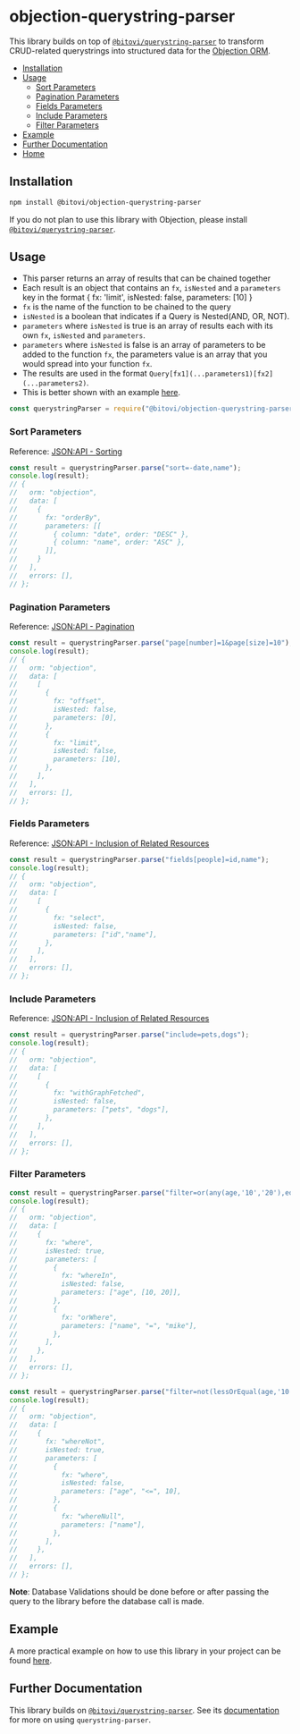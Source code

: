 # objection-querystring-parser

This library builds on top of [`@bitovi/querystring-parser`](https://github.com/bitovi/querystring-parser/tree/main/packages/querystring-parser#readme) to transform CRUD-related querystrings into structured data for the [Objection ORM](https://vincit.github.io/objection.js/).

- [Installation](#installation)
- [Usage](#usage)
  - [Sort Parameters](#sort-parameters)
  - [Pagination Parameters](#pagination-parameters)
  - [Fields Parameters](#fields-parameters)
  - [Include Parameters](#include-parameters)
  - [Filter Parameters](#filter-parameters)
- [Example](#example)
- [Further Documentation](#further-documentation)
- [Home](https://github.com/bitovi/querystring-parser#readme)

## Installation

```sh
npm install @bitovi/objection-querystring-parser
```

If you do not plan to use this library with Objection, please install [`@bitovi/querystring-parser`](https://github.com/bitovi/querystring-parser/tree/main/packages/querystring-parser#readme).

## Usage

- This parser returns an array of results that can be chained together
- Each result is an object that contains an `fx`, `isNested` and a `parameters` key in the format { fx: 'limit', isNested: false, parameters: [10] }
- `fx` is the name of the function to be chained to the query
- `isNested` is a boolean that indicates if a Query is Nested(AND, OR, NOT).
- `parameters` where `isNested` is true is an array of results each with its own `fx`, `isNested` and `parameters`.
- `parameters` where `isNested` is false is an array of parameters to be added to the function `fx`, the parameters value is an array that you would spread into your function `fx`.
- The results are used in the format `Query[fx1](...parameters1)[fx2](...parameters2)`.
- This is better shown with an example [here](https://github.com/bitovi/querystring-parser/tree/main/examples).

```js
const querystringParser = require("@bitovi/objection-querystring-parser");
```

### Sort Parameters

Reference: [JSON:API - Sorting](https://jsonapi.org/format/#fetching-sorting)

```js
const result = querystringParser.parse("sort=-date,name");
console.log(result);
// {
//   orm: "objection",
//   data: [
//     {
//       fx: "orderBy",
//       parameters: [[
//         { column: "date", order: "DESC" },
//         { column: "name", order: "ASC" },
//       ]],
//     }
//   ],
//   errors: [],
// };
```

### Pagination Parameters

Reference: [JSON:API - Pagination](https://jsonapi.org/format/#fetching-pagination)

```js
const result = querystringParser.parse("page[number]=1&page[size]=10");
console.log(result);
// {
//   orm: "objection",
//   data: [
//     [
//       {
//         fx: "offset",
//         isNested: false,
//         parameters: [0],
//       },
//       {
//         fx: "limit",
//         isNested: false,
//         parameters: [10],
//       },
//     ],
//   ],
//   errors: [],
// };
```

### Fields Parameters

Reference: [JSON:API - Inclusion of Related Resources](https://jsonapi.org/format/#fetching-sparse-fieldsets)

```js
const result = querystringParser.parse("fields[people]=id,name");
console.log(result);
// {
//   orm: "objection",
//   data: [
//     [
//       {
//         fx: "select",
//         isNested: false,
//         parameters: ["id","name"],
//       },
//     ],
//   ],
//   errors: [],
// };
```

### Include Parameters

Reference: [JSON:API - Inclusion of Related Resources](https://jsonapi.org/format/#fetching-includes)

```js
const result = querystringParser.parse("include=pets,dogs");
console.log(result);
// {
//   orm: "objection",
//   data: [
//     [
//       {
//         fx: "withGraphFetched",
//         isNested: false,
//         parameters: ["pets", "dogs"],
//       },
//     ],
//   ],
//   errors: [],
// };
```

### Filter Parameters

```js
const result = querystringParser.parse("filter=or(any(age,'10','20'),equals(name,'mike'))");
console.log(result);
// {
//   orm: "objection",
//   data: [
//     {
//       fx: "where",
//       isNested: true,
//       parameters: [
//         {
//           fx: "whereIn",
//           isNested: false,
//           parameters: ["age", [10, 20]],
//         },
//         {
//           fx: "orWhere",
//           parameters: ["name", "=", "mike"],
//         },
//       ],
//     },
//   ],
//   errors: [],
// };
```

```js
const result = querystringParser.parse("filter=not(lessOrEqual(age,'10'),equals(name,null))");
console.log(result);
// {
//   orm: "objection",
//   data: [
//     {
//       fx: "whereNot",
//       isNested: true,
//       parameters: [
//         {
//           fx: "where",
//           isNested: false,
//           parameters: ["age", "<=", 10],
//         },
//         {
//           fx: "whereNull",
//           parameters: ["name"],
//         },
//       ],
//     },
//   ],
//   errors: [],
// };
```

**Note**: Database Validations should be done before or after passing the query to the library before the database call is made.

## Example

A more practical example on how to use this library in your project can be found [here](https://github.com/bitovi/querystring-parser/tree/main/examples).

## Further Documentation

This library builds on [`@bitovi/querystring-parser`](https://github.com/bitovi/querystring-parser/tree/main/packages/querystring-parser#readme). See its [documentation](https://github.com/bitovi/querystring-parser/tree/main/packages/querystring-parser#readme) for more on using `querystring-parser`.
